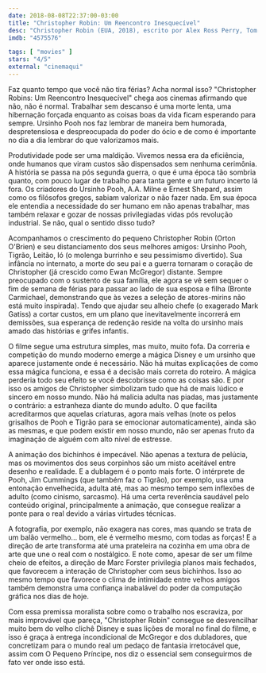 ```yaml
---
date: 2018-08-08T22:37:00-03:00
title: "Christopher Robin: Um Reencontro Inesquecível"
desc: "Christopher Robin (EUA, 2018), escrito por Alex Ross Perry, Tom McCarthy, Allison Schroeder, dirigido por Marc Forster, com Ewan McGregor, Hayley Atwell, Bronte Carmichael, Jim Cummings. Crítica escrita para o site CinemAqui."
imdb: "4575576"

tags: [ "movies" ]
stars: "4/5"
external: "cinemaqui"
---
```

Faz quanto tempo que você não tira férias? Acha normal isso? "Christopher Robins: Um Reencontro Inesquecível" chega aos cinemas afirmando que não, não é normal. Trabalhar sem descanso é uma morte lenta, uma hibernação forçada enquanto as coisas boas da vida ficam esperando para sempre. Ursinho Pooh nos faz lembrar de maneira bem humorada, despretensiosa e despreocupada do poder do ócio e de como é importante no dia a dia lembrar do que valorizamos mais.

Produtividade pode ser uma maldição. Vivemos nessa era da eficiência, onde humanos que viram custos são dispensados sem nenhuma cerimônia. A história se passa na pós segunda guerra, o que é uma época tão sombria quanto, com pouco lugar de trabalho para tanta gente e um futuro incerto lá fora. Os criadores do Ursinho Pooh, A.A. Milne e Ernest Shepard, assim como os filósofos gregos, sabiam valorizar o não fazer nada. Em sua época ele entendia a necessidade do ser humano em não apenas trabalhar, mas também relaxar e gozar de nossas privilegiadas vidas pós revolução industrial. Se não, qual o sentido disso tudo?

Acompanhamos o crescimento do pequeno Christopher Robin (Orton O'Brien) e seu distanciamento dos seus melhores amigos: Ursinho Pooh, Tigrão, Leitão, Ió (o molenga burrinho e seu pessimismo divertido). Sua infância no internato, a morte do seu pai e a guerra tornaram o coração de Christopher (já crescido como Ewan McGregor) distante. Sempre preocupado com o sustento de sua família, ele agora se vê sem sequer o fim de semana de férias para passar ao lado de sua esposa e filha (Bronte Carmichael, demonstrando que às vezes a seleção de atores-mirins não está muito inspirada). Tendo que ajudar seu alheio chefe (o exagerado Mark Gatiss) a cortar custos, em um plano que inevitavelmente incorrerá em demissões, sua esperança de redenção reside na volta do ursinho mais amado das histórias e grifes infantis.

O filme segue uma estrutura simples, mas muito, muito fofa. Da correria e competição do mundo moderno emerge a mágica Disney e um ursinho que aparece justamente onde é necessário. Não há muitas explicações de como essa mágica funciona, e essa é a decisão mais correta do roteiro. A mágica perderia todo seu efeito se você descobrisse como as coisas são. E por isso os amigos de Christopher simbolizam tudo que há de mais lúdico e sincero em nosso mundo. Não há malícia adulta nas piadas, mas justamente o contrário: a estranheza diante do mundo adulto. O que facilita acreditarmos que aquelas criaturas, agora mais velhas (note os pelos grisalhos de Pooh e Tigrão para se emocionar automaticamente), ainda são as mesmas, e que podem existir em nosso mundo, não ser apenas fruto da imaginação de alguém com alto nível de estresse.

A animação dos bichinhos é impecável. Não apenas a textura de pelúcia, mas os movimentos dos seus corpinhos são um misto aceitável entre desenho e realidade. E a dublagem é o ponto mais forte. O intérprete de Pooh, Jim Cummings (que também faz o Tigrão), por exemplo, usa uma entonação envelhecida, adulta até, mas ao mesmo tempo sem inflexões de adulto (como cinismo, sarcasmo). Há uma certa reverência saudável pelo conteúdo original, principalmente a animação, que consegue realizar a ponte para o real devido a várias virtudes técnicas.

A fotografia, por exemplo, não exagera nas cores, mas quando se trata de um balão vermelho... bom, ele é vermelho mesmo, com todas as forças! E a direção de arte transforma até uma prateleira na cozinha em uma obra de arte que une o real com o nostálgico. E note como, apesar de ser um filme cheio de efeitos, a direção de Marc Forster privilegia planos mais fechados, que favorecem a interação de Christopher com seus bichinhos. Isso ao mesmo tempo que favorece o clima de intimidade entre velhos amigos também demonstra uma confiança inabalável do poder da computação gráfica nos dias de hoje.

Com essa premissa moralista sobre como o trabalho nos escraviza, por mais improvável que pareça, "Christopher Robin" consegue se desvencilhar muito bem do velho clichê Disney e suas lições de moral no final do filme, e isso é graça à entrega incondicional de McGregor e dos dubladores, que concretizam para o mundo real um pedaço de fantasia irretocável que, assim com O Pequeno Príncipe, nos diz o essencial sem conseguirmos de fato ver onde isso está.
